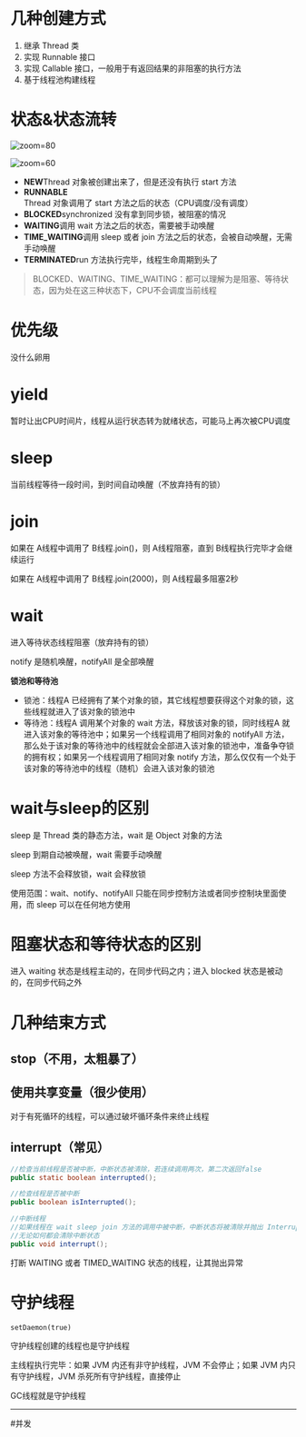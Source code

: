 # 几种创建方式

1. 继承 Thread 类
2. 实现 Runnable 接口
3. 实现 Callable 接口，一般用于有返回结果的非阻塞的执行方法
4. 基于线程池构建线程

# 状态&状态流转

![zoom=80](Pasted%20image%2020231218161320.png)

![zoom=60](Pasted%20image%2020231218161418.png)

- **NEW**Thread 对象被创建出来了，但是还没有执行 start 方法
- **RUNNABLE**Thread 对象调用了 start 方法之后的状态（CPU调度/没有调度）
- **BLOCKED**synchronized 没有拿到同步锁，被阻塞的情况
- **WAITING**调用 wait 方法之后的状态，需要被手动唤醒
- **TIME_WAITING**调用 sleep 或者 join 方法之后的状态，会被自动唤醒，无需手动唤醒
- **TERMINATED**run 方法执行完毕，线程生命周期到头了

> BLOCKED、WAITING、TIME_WAITING：都可以理解为是阻塞、等待状态，因为处在这三种状态下，CPU不会调度当前线程

# 优先级

没什么卵用

# yield

暂时让出CPU时间片，线程从运行状态转为就绪状态，可能马上再次被CPU调度

# sleep

当前线程等待一段时间，到时间自动唤醒（不放弃持有的锁）

# join

如果在 A线程中调用了 B线程.join()，则 A线程阻塞，直到 B线程执行完毕才会继续运行

如果在 A线程中调用了 B线程.join(2000)，则 A线程最多阻塞2秒

# wait

进入等待状态线程阻塞（放弃持有的锁）

notify 是随机唤醒，notifyAll 是全部唤醒

**锁池和等待池**

- 锁池：线程A 已经拥有了某个对象的锁，其它线程想要获得这个对象的锁，这些线程就进入了该对象的锁池中
- 等待池：线程A 调用某个对象的 wait 方法，释放该对象的锁，同时线程A 就进入该对象的等待池中；如果另一个线程调用了相同对象的 notifyAll 方法，那么处于该对象的等待池中的线程就会全部进入该对象的锁池中，准备争夺锁的拥有权；如果另一个线程调用了相同对象 notify 方法，那么仅仅有一个处于该对象的等待池中的线程（随机）会进入该对象的锁池

# wait与sleep的区别

sleep 是 Thread 类的静态方法，wait 是 Object 对象的方法

sleep 到期自动被唤醒，wait 需要手动唤醒

sleep 方法不会释放锁，wait 会释放锁

使用范围：wait、notify、notifyAll 只能在同步控制方法或者同步控制块里面使用，而 sleep 可以在任何地方使用

# 阻塞状态和等待状态的区别

进入 waiting 状态是线程主动的，在同步代码之内；进入 blocked 状态是被动的，在同步代码之外

# 几种结束方式

## stop（不用，太粗暴了）

## 使用共享变量（很少使用）

对于有死循环的线程，可以通过破坏循环条件来终止线程

## interrupt（常见）

```java
//检查当前线程是否被中断，中断状态被清除，若连续调用两次，第二次返回false
public static boolean interrupted();

//检查线程是否被中断
public boolean isInterrupted();

//中断线程
//如果线程在 wait sleep join 方法的调用中被中断，中断状态将被清除并抛出 InterruptedException 异常
//无论如何都会清除中断状态
public void interrupt();
```

打断 WAITING 或者 TIMED_WAITING 状态的线程，让其抛出异常

# 守护线程

`setDaemon(true)`

守护线程创建的线程也是守护线程

主线程执行完毕：如果 JVM 内还有非守护线程，JVM 不会停止；如果 JVM 内只有守护线程，JVM 杀死所有守护线程，直接停止

GC线程就是守护线程

-----

#并发 